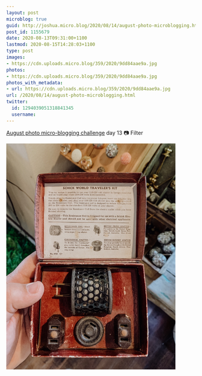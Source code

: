 ```yaml
---
layout: post
microblog: true
guid: http://joshua.micro.blog/2020/08/14/august-photo-microblogging.html
post_id: 1155679
date: 2020-08-13T09:31:00+1100
lastmod: 2020-08-15T14:28:03+1100
type: post
images:
- https://cdn.uploads.micro.blog/359/2020/9dd84aae9a.jpg
photos:
- https://cdn.uploads.micro.blog/359/2020/9dd84aae9a.jpg
photos_with_metadata:
- url: https://cdn.uploads.micro.blog/359/2020/9dd84aae9a.jpg
url: /2020/08/14/august-photo-microblogging.html
twitter:
  id: 1294039051318841345
  username: 
---
```

[August photo micro-blogging challenge](https://micro.welltempered.net/2020/07/23/august-photoblogging-challenge.html) day 13 📷 Filter

<img src="uploads/2020/9dd84aae9a.jpg" width="450" height="600" alt="" />
